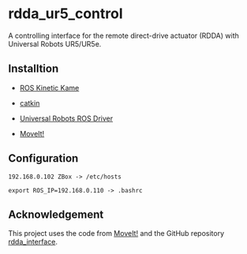 # rdda_ur5_control

A controlling interface for the remote direct-drive actuator (RDDA) with Universal Robots UR5/UR5e.

## Installtion

- [ROS Kinetic Kame](http://wiki.ros.org/kinetic/Installation/Ubuntu)

- [catkin](http://wiki.ros.org/catkin)

- [Universal Robots ROS Driver](https://github.com/UniversalRobots/Universal_Robots_ROS_Driver)

- [MoveIt!](https://moveit.ros.org/install/)

## Configuration

`192.168.0.102 ZBox -> /etc/hosts`

`export ROS_IP=192.168.0.110 -> .bashrc`

## Acknowledgement

This project uses the code from [MoveIt!]([https://moveit.ros.org/]) and the GitHub repository 
[rdda_interface](https://github.com/RoboticsCollaborative/rdda_interface).